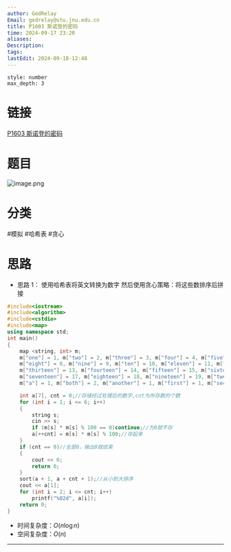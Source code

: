 ```yaml
---
author: GedRelay
Email: gedrelay@stu.jnu.edu.cn
title: P1603 斯诺登的密码
time: 2024-09-17 23:20
aliases: 
Description: 
tags: 
lastEdit: 2024-09-18-12:48
---
```


```toc
style: number
max_depth: 3
```

# 链接
[P1603 斯诺登的密码](https://www.luogu.com.cn/problem/P1603) 

# 题目
![image.png](https://ged-pic-bed.oss-cn-guangzhou.aliyuncs.com/img/202409172320416.png)


# 分类
#模拟 #哈希表 #贪心 

# 思路
- 思路 1：
使用哈希表将英文转换为数字
然后使用贪心策略：将这些数排序后拼接



```cpp
#include<iostream>
#include<algorithm>
#include<cstdio>
#include<map>
using namespace std;
int main() 
{
	map <string, int> m;
	m["one"] = 1, m["two"] = 2, m["three"] = 3, m["four"] = 4, m["five"] = 5, m["six"] = 6, m["seven"] = 7,
	m["eight"] = 8, m["nine"] = 9, m["ten"] = 10, m["eleven"] = 11, m["twelve"] = 12,
	m["thirteen"] = 13, m["fourteen"] = 14, m["fifteen"] = 15, m["sixteen"] = 16,
	m["seventeen"] = 17, m["eighteen"] = 18, m["nineteen"] = 19, m["twenty"] = 20,
	m["a"] = 1, m["both"] = 2, m["another"] = 1, m["first"] = 1, m["second"] = 2, m["third"] = 3;//映射关系

	int a[7], cnt = 0;//存储经过处理后的数字,cnt为所存数的个数
	for (int i = 1; i <= 6; i++)
	{
		string s;
		cin >> s;
		if (m[s] * m[s] % 100 == 0)continue;//为0就不存
		a[++cnt] = m[s] * m[s] % 100;//存起来
	}
	if (cnt == 0)//全是0，输出0就结束 
	{
		cout << 0;
		return 0;
	}
	sort(a + 1, a + cnt + 1);//从小到大排序
	cout << a[1];
	for (int i = 2; i <= cnt; i++)
		printf("%02d", a[i]);
	return 0;
}
```


- 时间复杂度：${O\left( n\log n \right)  }$ 
- 空间复杂度：${O\left( n \right)  }$ 


---

